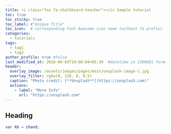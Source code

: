 ```yaml
---
title: <i class="fas fa-chalkboard-teacher"></i> Sample tutorial
toc: true
toc_sticky: true
toc_label: #"Unique Title"
toc_icon:  # corresponding Font Awesome icon name (without fa prefix)
categories:
  - tutorials
tags:
  - tag1
  - tag2
author_profile: true #false
last_modified_at: 2018-09-03T10:00:04+05:30  #datetime in ISO8601 format
header:
  overlay_image: /assets/images/pages/main/unsplash-image-1.jpg
  overlay_filter: rgba(0, 128, 0, 0.5)
  caption: "Photo credit: [**Unsplash**](https://unsplash.com)"
  actions:
    - label: "More Info"
      url: "https://unsplash.com"
---
```



## Heading

```matlab
var kb = chand;
```

